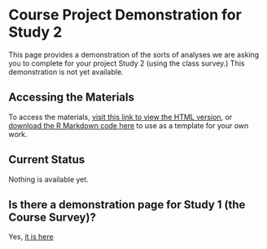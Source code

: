 # Course Project Demonstration for Study 2

This page provides a demonstration of the sorts of analyses we are asking you to complete for your project Study 2 (using the class survey.)  This demonstration is not yet available.

## Accessing the Materials

To access the materials, [visit this link to view the HTML version](http://htmlpreview.github.io/?https://github.com/THOMASELOVE/431-2018-project/blob/master/demo_study2/431-project-study2-demonstration.html), or [download the R Markdown code here](https://raw.githubusercontent.com/THOMASELOVE/431-2018-project/master/demo_study2/431-project-study2-demonstration.Rmd) to use as a template for your own work.

## Current Status

Nothing is available yet.

## Is there a demonstration page for Study 1 (the Course Survey)?

Yes, [it is here](https://github.com/THOMASELOVE/431-2018-project/tree/master/demo_study1)

